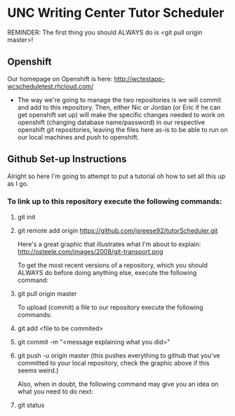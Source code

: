 UNC Writing Center Tutor Scheduler
==================================

REMINDER: The first thing you should ALWAYS do is \<git pull origin master\>!

Openshift
---------

Our homepage on Openshift is here: http://wctestapp-wcscheduletest.rhcloud.com/

* The way we're going to manage the two repositories is we will commit and
    add to this repository. Then, either Nic or Jordan (or Eric if he can get
    openshift set up) will make the specific changes needed to work on 
    openshift (changing database name/password) in our respective openshift git
    repositories, leaving the files here as-is to be able to run on our local
    machines and push to openshift.  

Github Set-up Instructions
--------------------------

Alright so here I'm going to attempt to put a tutorial oh how to set all this
  up as I go.

### To link up to this repository execute the following commands:
1. git init 
2. git remote add origin https://github.com/jsreese92/tutorScheduler.git

    Here's a great graphic that illustrates what I'm about to explain:
    http://osteele.com/images/2008/git-transport.png

    To get the most recent versions of a repository, which you should ALWAYS do 
    before doing anything else, execute the following command:

3. git pull origin master

    To upload (commit) a file to our repository execute the following commands:

4. git add \<file to be commited\>

5. git commit -m "\<message explaining what you did\>"

6. git push -u origin master (this pushes everything to github that you've 
    committed to your local repository, check the graphic above if this seems 
    weird.)

    Also, when in doubt, the following command may give you an idea on what you
    need to do next:
  
7. git status
